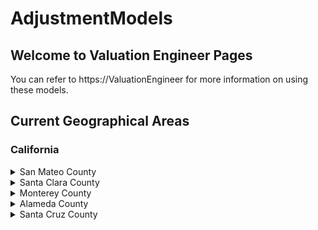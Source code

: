 # AdjustmentModels
## Welcome to Valuation Engineer Pages

You can refer to https://ValuationEngineer for more information on using these models.  

## Current Geographical Areas
 
### California 
<details>
  <summary>San Mateo County</summary> 

    - ATHERTON
    - BELMONT
    - BRISBANE
    - BURLINGAME
    - COLMA
    - DALY_CITY
    - EAST_PALO_ALTO
    - EL_GRANADA
    - FOSTER_CITY
    - HALF_MOON_BAY
    - HILLSBOROUGH
    - LA_HONDA
    - LOMA_MAR
    - MENLO_PARK
    - MILLBRAE
    - MONTARA
    - MOSS_BEACH
    - PACIFICA
    - PESCADERO
    - ORTOLA_VALLEY
    - REDWOOD_CITY
    - REDWOOD_SHORES
    - SAN_BRUNO
    - SAN_CARLOS
    - SAN_GREGORIO
    - SAN_MATEO
    - SOUTH_SAN_FRANCISCO
    - WOODSIDE
</details>
    
<details>
 <summary>Santa Clara County</summary>

    - CAMPBELL
    - CUPERTINO
    - LOS_ALTOS
    - LOS_ALTOS_HILLS
    - LOS_GATOS
    - LOS_GATOS_MTNS
    - MILPITAS
    - MONTE_SERENO
    - MORGAN_HILL
    - MOUNTAIN_VIEW
    - PALO_ALTO
    - PORTOLA_VALLEY
    - SANTA_CLARA
    - SAN_JOSE
        * 2:  Santa Teresa
        * 3 : Evergreen
        * 4:  Alum Rock
        * 5:  Berryessa
        * 7:  Alviso 
        * 8:  Santa Clara
        * 9:  Central San Jose
        * 10: Willow Glen
        * 11: South San Jose
        * 12: Blossom Valley
        * 13: Almaden Valley
        * 14: Cambrian
        * 15: Campbell
        * 16: Los Gatos MonteS ereno
        * 18: Cupertino
    - SAN_MARTIN
    - SARATOGA
    - SUNNYVALE
 </details>
   
<details>
<summary>Monterey County</summary>

    - AROMAS
    - BIG_SUR
    - BIG_SUR_COAST
    - BRADLEY
    - CARMEL
    - CARMEL_HIGHLANDS
    - CARMEL_VALLEY
    - CASTROVILLE
    - CHUALAR
    - GONZALES
    - GREENFIELD
    - KING_CITY
    - LOCKWOOD
    - MARINA
    - MONTEREY
    - MOSS_LANDING
    - NORTH_MONTEREY_COUNTY
    - PACIFIC_GROVE
    - PEBBLE_BEACH
    - SALINAS
    - SALINAS_MONTEREY_HIGHWAY
    - SAN_ARDO
    - SAN_LUCAS
    - SEASIDE
    - SOLEDAD
    - SOUTH_COAST
    - SOUTH_MONTEREY_COUNTY
    - SPRECKELS
</details>
     
<details>
<summary>Alameda County</summary>

    - ALAMEDA
    - ALBANY
    - BERKELEY
    - CASTRO_VALLEY
    - DUBLIN
    - FREMONT
    - HAYWARD
    - LIVERMORE
    - NEWARK
    - OAKLAND
    - PIEDMONT
    - PLEASANTON
    - SAN_LEANDRO
    - SAN_LORENZO
    - SUNOL
    - UNINCORPORATED
    - UNION_CITY
</details>

<details>
<summary>Santa Cruz County</summary>

    - APTOS
    - BEN_LOMOND
    - BONNY_DOON
    - BOULDER_CREEK
    - BROOKDALE
    - CAPITOLA
    - DAVENPORT
    - EAST_SANTA_CRUZ_COUNTY
    - FELTON
    - FREEDOM
    - LOS_GATOS_MTNS_SCZ
    - MOUNT_HERMON
    - SANTA_CRUZ
    - SCOTTS_VALLEY
    - SEACLIFF
    - SOQUEL
    - WATSONVILLE
</details>

 
      
